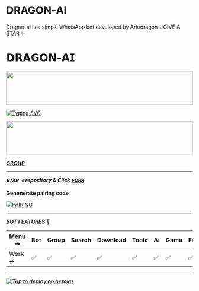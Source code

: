 # DRAGON-AI
Dragon-ai is a simple WhatsApp bot developed by Arlodragon 💀 GIVE A STAR ✨

# 𝗗𝗥𝗔𝗚𝗢𝗡-𝗔𝗜


<img src="https://i.imgur.com/dBaSKWF.gif" height="90" width="100%">

<a href="https://git.io/typing-svg"><img src="https://readme-typing-svg.demolab.com?font=Black+Ops+One&size=50&pause=1000&color=F70707&center=true&width=910&height=100&lines=𝗗𝗥𝗔𝗚𝗢𝗡+𝗔𝗜" alt="Typing SVG" /></a>
  </p>
<img src="https://i.imgur.com/dBaSKWF.gif" height="90" width="100%">

***[GROUP](https://chat.whatsapp.com/I5xIShFtrk43tfaWEmppNH)***


------------------------------------------

***`𝐒𝐓𝐀𝐑 ⭐` repository & Click [`𝐅𝐎𝐑𝐊`](https://github.com/Kingdragony/DRAGON-AI/fork)***

  
**Genenerate pairing code**



<a href="https://music-pair-glim.onrender.com/pair" target="_blank"><img alt='PAIRING' src='https://img.shields.io/badge/PAIRING CODE-magenta?style=for-the-badge&logo=opencv&logoColor=white'/></a>




-------------------------

***BOT FEATURES 💌***

| Menu ⁠➜ | Bot | Group | Search | Download | Tools | Ai | Game | Fun | Owner | Bug | Convert | List |
| --------| --- | ----- | ------ | -------- | ----- | -- | ---- | --- | ----- | ----| --------| -----|
| Work ➜ |  ✅ |   ✅  |    ✅  |     ✅   |   ✅  | ✅ |   ✅ |  ✅ |  ✅   | ✅  |    ✅   |  ✅  |

---------------------









***[![Tap to deploy on heroku](https://www.herokucdn.com/deploy/button.svg)](https://dashboard.heroku.com/new?button-url=https://github.com/Kingdragony/DRAGON-AI&template=https://github.com/Kingdragony/DRAGON-AI.git)***

  
